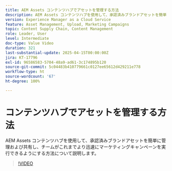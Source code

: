 ```yaml
---
title: AEM Assets コンテンツハブでアセットを管理する方法
description: AEM Assets コンテンツハブを使用して、承認済みブランドアセットを簡単に管理および共有し、チームがより迅速にマーケティングキャンペーンを実行できるようにする方法について説明します。
version: Experience Manager as a Cloud Service
feature: Asset Management, Upload, Marketing Campaigns
topic: Content Supply Chain, Content Management
role: Leader, User
level: Intermediate
doc-type: Value Video
duration: 321
last-substantial-update: 2025-04-15T00:00:00Z
jira: KT-17796
exl-id: 96586583-5704-48a9-ad61-3c174895b120
source-git-commit: 5c04483b410779661c0127ee65612d429211e778
workflow-type: ht
source-wordcount: '67'
ht-degree: 100%

---
```


# コンテンツハブでアセットを管理する方法

AEM Assets コンテンツハブを使用して、承認済みブランドアセットを簡単に管理および共有し、チームがこれまでより迅速にマーケティングキャンペーンを実行できるようにする方法について説明します。

>[!VIDEO](https://video.tv.adobe.com/v/3457638/?learn=on&enablevpops)
